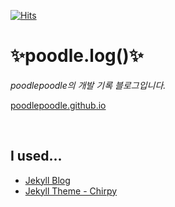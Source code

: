 [![Hits](https://hits.seeyoufarm.com/api/count/incr/badge.svg?url=https%3A%2F%2Fgithub.com%2Fpoodlepoodle%2Fpoodlepoodle.github.io&count_bg=%232762AA&title_bg=%23131313&icon=&icon_color=%23E7E7E7&title=helloooh%21&edge_flat=false)](https://hits.seeyoufarm.com)

# **✨poodle.log()✨**
_poodlepoodle의 개발 기록 블로그입니다._

[poodlepoodle.github.io](https://poodlepoodle.github.io)

<br/>

## I used...

* [Jekyll Blog](https://jekyllrb.com)
* [Jekyll Theme - Chirpy](https://github.com/cotes2020/jekyll-theme-chirpy)
